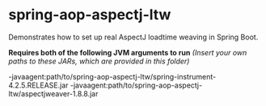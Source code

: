 # spring-aop-aspectj-ltw

Demonstrates how to set up real AspectJ loadtime weaving in Spring Boot.

**Requires both of the following JVM arguments to run** 
_(Insert your own paths to these JARs, which are provided in this folder)_

-javaagent:path/to/spring-aop-aspectj-ltw/spring-instrument-4.2.5.RELEASE.jar
-javaagent:path/to/spring-aop-aspectj-ltw/aspectjweaver-1.8.8.jar
